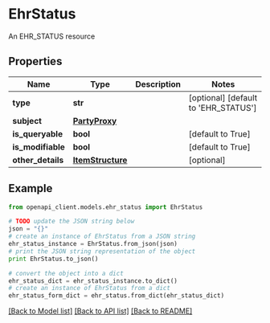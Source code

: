 # EhrStatus

An EHR_STATUS resource

## Properties

Name | Type | Description | Notes
------------ | ------------- | ------------- | -------------
**type** | **str** |  | [optional] [default to 'EHR_STATUS']
**subject** | [**PartyProxy**](PartyProxy.md) |  | 
**is_queryable** | **bool** |  | [default to True]
**is_modifiable** | **bool** |  | [default to True]
**other_details** | [**ItemStructure**](ItemStructure.md) |  | [optional] 

## Example

```python
from openapi_client.models.ehr_status import EhrStatus

# TODO update the JSON string below
json = "{}"
# create an instance of EhrStatus from a JSON string
ehr_status_instance = EhrStatus.from_json(json)
# print the JSON string representation of the object
print EhrStatus.to_json()

# convert the object into a dict
ehr_status_dict = ehr_status_instance.to_dict()
# create an instance of EhrStatus from a dict
ehr_status_form_dict = ehr_status.from_dict(ehr_status_dict)
```
[[Back to Model list]](../README.md#documentation-for-models) [[Back to API list]](../README.md#documentation-for-api-endpoints) [[Back to README]](../README.md)



